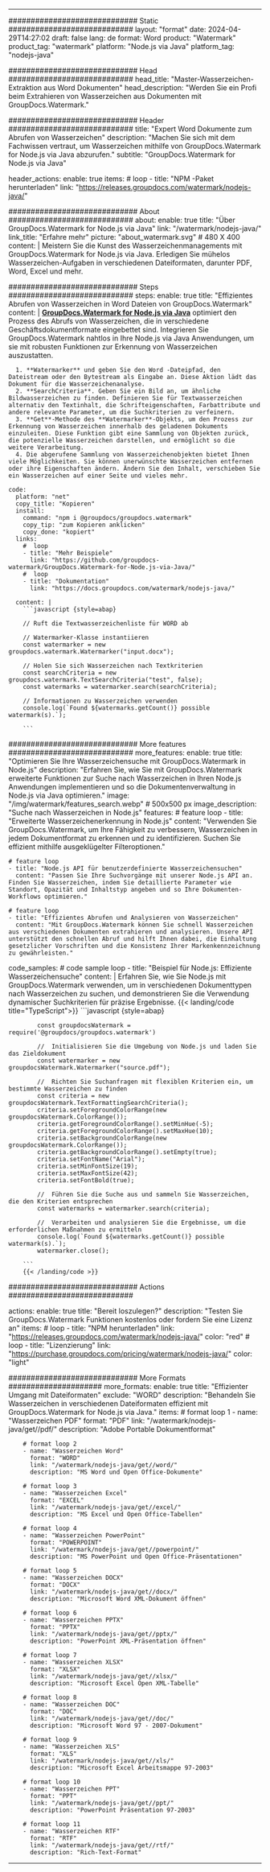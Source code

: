 
---
############################# Static ############################
layout: "format"
date:  2024-04-29T14:27:02
draft: false
lang: de
format: Word
product: "Watermark"
product_tag: "watermark"
platform: "Node.js via Java"
platform_tag: "nodejs-java"

############################# Head ############################
head_title: "Master-Wasserzeichen-Extraktion aus Word Dokumenten"
head_description: "Werden Sie ein Profi beim Extrahieren von Wasserzeichen aus Dokumenten mit GroupDocs.Watermark."

############################# Header ############################
title: "Expert Word Dokumente zum Abrufen von Wasserzeichen" 
description: "Machen Sie sich mit dem Fachwissen vertraut, um Wasserzeichen mithilfe von GroupDocs.Watermark for Node.js via Java abzurufen."
subtitle: "GroupDocs.Watermark for Node.js via Java" 

header_actions:
  enable: true
  items:
    #  loop
    - title: "NPM -Paket herunterladen"
      link: "https://releases.groupdocs.com/watermark/nodejs-java/"
      
############################# About ############################
about:
    enable: true
    title: "Über GroupDocs.Watermark for Node.js via Java"
    link: "/watermark/nodejs-java/"
    link_title: "Erfahre mehr"
    picture: "about_watermark.svg" # 480 X 400
    content: |
       Meistern Sie die Kunst des Wasserzeichenmanagements mit GroupDocs.Watermark for Node.js via Java. Erledigen Sie mühelos Wasserzeichen-Aufgaben in verschiedenen Dateiformaten, darunter PDF, Word, Excel und mehr.

############################# Steps ############################
steps:
    enable: true
    title: "Effizientes Abrufen von Wasserzeichen in Word Dateien von GroupDocs.Watermark"
    content: |
      **[GroupDocs.Watermark for Node.js via Java](https://products.groupdocs.com/watermark/nodejs-java/)** optimiert den Prozess des Abrufs von Wasserzeichen, die in verschiedene Geschäftsdokumentformate eingebettet sind. Integrieren Sie GroupDocs.Watermark nahtlos in Ihre Node.js via Java Anwendungen, um sie mit robusten Funktionen zur Erkennung von Wasserzeichen auszustatten.
      
      1. **Watermarker** und geben Sie den Word -Dateipfad, den Dateistream oder den Bytestream als Eingabe an. Diese Aktion lädt das Dokument für die Wasserzeichenanalyse.
      2. **SearchCriteria**. Geben Sie ein Bild an, um ähnliche Bildwasserzeichen zu finden. Definieren Sie für Textwasserzeichen alternativ den Textinhalt, die Schrifteigenschaften, Farbattribute und andere relevante Parameter, um die Suchkriterien zu verfeinern.
      3. **Get**-Methode des **Watermarker**-Objekts, um den Prozess zur Erkennung von Wasserzeichen innerhalb des geladenen Dokuments einzuleiten. Diese Funktion gibt eine Sammlung von Objekten zurück, die potenzielle Wasserzeichen darstellen, und ermöglicht so die weitere Verarbeitung.
      4. Die abgerufene Sammlung von Wasserzeichenobjekten bietet Ihnen viele Möglichkeiten. Sie können unerwünschte Wasserzeichen entfernen oder ihre Eigenschaften ändern. Ändern Sie den Inhalt, verschieben Sie ein Wasserzeichen auf einer Seite und vieles mehr.
   
    code:
      platform: "net"
      copy_title: "Kopieren"
      install:
        command: "npm i @groupdocs/groupdocs.watermark"
        copy_tip: "zum Kopieren anklicken"
        copy_done: "kopiert"
      links:
        #  loop
        - title: "Mehr Beispiele"
          link: "https://github.com/groupdocs-watermark/GroupDocs.Watermark-for-Node.js-via-Java/"
        #  loop
        - title: "Dokumentation"
          link: "https://docs.groupdocs.com/watermark/nodejs-java/"
          
      content: |
        ```javascript {style=abap}

        // Ruft die Textwasserzeichenliste für WORD ab

        // Watermarker-Klasse instantiieren
        const watermarker = new groupdocs.watermark.Watermarker("input.docx");
        
        // Holen Sie sich Wasserzeichen nach Textkriterien
        const searchCriteria = new groupdocs.watermark.TextSearchCriteria("test", false);
        const watermarks = watermarker.search(searchCriteria);

        // Informationen zu Wasserzeichen verwenden
        console.log(`Found ${watermarks.getCount()} possible watermark(s).`);
        
        ```            

############################# More features ############################
more_features:
  enable: true
  title: "Optimieren Sie Ihre Wasserzeichensuche mit GroupDocs.Watermark in Node.js"
  description: "Erfahren Sie, wie Sie mit GroupDocs.Watermark erweiterte Funktionen zur Suche nach Wasserzeichen in Ihren Node.js Anwendungen implementieren und so die Dokumentenverwaltung in Node.js via Java optimieren."
  image: "/img/watermark/features_search.webp" # 500x500 px
  image_description: "Suche nach Wasserzeichen in Node.js"
  features:
    # feature loop
    - title: "Erweiterte Wasserzeichenerkennung in Node.js"
      content: "Verwenden Sie GroupDocs.Watermark, um Ihre Fähigkeit zu verbessern, Wasserzeichen in jedem Dokumentformat zu erkennen und zu identifizieren. Suchen Sie effizient mithilfe ausgeklügelter Filteroptionen."

    # feature loop
    - title: "Node.js API für benutzerdefinierte Wasserzeichensuchen"
      content: "Passen Sie Ihre Suchvorgänge mit unserer Node.js API an. Finden Sie Wasserzeichen, indem Sie detaillierte Parameter wie Standort, Opazität und Inhaltstyp angeben und so Ihre Dokumenten-Workflows optimieren."

    # feature loop
    - title: "Effizientes Abrufen und Analysieren von Wasserzeichen"
      content: "Mit GroupDocs.Watermark können Sie schnell Wasserzeichen aus verschiedenen Dokumenten extrahieren und analysieren. Unsere API unterstützt den schnellen Abruf und hilft Ihnen dabei, die Einhaltung gesetzlicher Vorschriften und die Konsistenz Ihrer Markenkennzeichnung zu gewährleisten."
      
  code_samples:
    # code sample loop
    - title: "Beispiel für Node.js: Effiziente Wasserzeichensuche"
      content: |
        Erfahren Sie, wie Sie Node.js mit GroupDocs.Watermark verwenden, um in verschiedenen Dokumenttypen nach Wasserzeichen zu suchen, und demonstrieren Sie die Verwendung dynamischer Suchkriterien für präzise Ergebnisse.
        {{< landing/code title="TypeScript">}}
        ```javascript {style=abap}
        
            const groupdocsWatermark = require('@groupdocs/groupdocs.watermark')

            //  Initialisieren Sie die Umgebung von Node.js und laden Sie das Zieldokument
            const watermarker = new groupdocsWatermark.Watermarker("source.pdf");

            //  Richten Sie Suchanfragen mit flexiblen Kriterien ein, um bestimmte Wasserzeichen zu finden
            const criteria = new groupdocsWatermark.TextFormattingSearchCriteria();
            criteria.setForegroundColorRange(new groupdocsWatermark.ColorRange());
            criteria.getForegroundColorRange().setMinHue(-5);
            criteria.getForegroundColorRange().setMaxHue(10);
            criteria.setBackgroundColorRange(new groupdocsWatermark.ColorRange());
            criteria.getBackgroundColorRange().setEmpty(true);
            criteria.setFontName("Arial");
            criteria.setMinFontSize(19);
            criteria.setMaxFontSize(42);
            criteria.setFontBold(true);
  
            //  Führen Sie die Suche aus und sammeln Sie Wasserzeichen, die den Kriterien entsprechen
            const watermarks = watermarker.search(criteria);

            //  Verarbeiten und analysieren Sie die Ergebnisse, um die erforderlichen Maßnahmen zu ermitteln
            console.log(`Found ${watermarks.getCount()} possible watermark(s).`);
            watermarker.close();

        ```
        {{< /landing/code >}}


############################# Actions ############################

actions:
  enable: true
  title: "Bereit loszulegen?"
  description: "Testen Sie GroupDocs.Watermark Funktionen kostenlos oder fordern Sie eine Lizenz an"
  items:
    #  loop
    - title: "NPM herunterladen"
      link: "https://releases.groupdocs.com/watermark/nodejs-java/"
      color: "red"
        #  loop
    - title: "Lizenzierung"
      link: "https://purchase.groupdocs.com/pricing/watermark/nodejs-java/"
      color: "light"


############################# More Formats #####################
more_formats:
    enable: true
    title: "Effizienter Umgang mit Dateiformaten"
    exclude: "WORD"
    description: "Behandeln Sie Wasserzeichen in verschiedenen Dateiformaten effizient mit GroupDocs.Watermark for Node.js via Java."
    items: 
        # format loop 1
        - name: "Wasserzeichen PDF"
          format: "PDF"
          link: "/watermark/nodejs-java/get//pdf/"
          description: "Adobe Portable Dokumentformat"

        # format loop 2
        - name: "Wasserzeichen Word"
          format: "WORD"
          link: "/watermark/nodejs-java/get//word/"
          description: "MS Word und Open Office-Dokumente"
          
        # format loop 3
        - name: "Wasserzeichen Excel"
          format: "EXCEL"
          link: "/watermark/nodejs-java/get//excel/"
          description: "MS Excel und Open Office-Tabellen"

        # format loop 4
        - name: "Wasserzeichen PowerPoint"
          format: "POWERPOINT"
          link: "/watermark/nodejs-java/get//powerpoint/"
          description: "MS PowerPoint und Open Office-Präsentationen"

        # format loop 5
        - name: "Wasserzeichen DOCX"
          format: "DOCX"
          link: "/watermark/nodejs-java/get//docx/"
          description: "Microsoft Word XML-Dokument öffnen"
          
        # format loop 6
        - name: "Wasserzeichen PPTX"
          format: "PPTX"
          link: "/watermark/nodejs-java/get//pptx/"
          description: "PowerPoint XML-Präsentation öffnen"
          
        # format loop 7
        - name: "Wasserzeichen XLSX"
          format: "XLSX"
          link: "/watermark/nodejs-java/get//xlsx/"
          description: "Microsoft Excel Open XML-Tabelle"

        # format loop 8
        - name: "Wasserzeichen DOC"
          format: "DOC"
          link: "/watermark/nodejs-java/get//doc/"
          description: "Microsoft Word 97 - 2007-Dokument"

        # format loop 9
        - name: "Wasserzeichen XLS"
          format: "XLS"
          link: "/watermark/nodejs-java/get//xls/"
          description: "Microsoft Excel Arbeitsmappe 97-2003"

        # format loop 10
        - name: "Wasserzeichen PPT"
          format: "PPT"
          link: "/watermark/nodejs-java/get//ppt/"
          description: "PowerPoint Präsentation 97-2003"

        # format loop 11
        - name: "Wasserzeichen RTF"
          format: "RTF"
          link: "/watermark/nodejs-java/get//rtf/"
          description: "Rich-Text-Format"

---